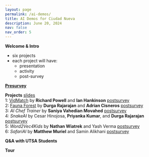 ```yaml
---
layout: page
permalink: /ai-demos/
title: AI Demos for Ciudad Nueva
description: June 20, 2024
nav: false
nav_order: 5
---
```


**Welcome & Intro**

* six projects 
* each project will have:
  * presentation
  * activity
  * post-survey

**[Presurvey](https://tinyurl.com/studyai24)**

**Projects** [slides](https://utsacloud-my.sharepoint.com/:f:/g/personal/fred_martin_utsa_edu/EmzLGBVUPahFspa6T1uAIdAB--Hqzj9TYnWDt_bv327Xmw?e=cvKMrd) \
1: [VidMatch](http://dait2024.pythonanywhere.com) by **Richard Powell** and **Ian Hankinson** [postsurvey](https://forms.gle/nsSi5Ls5cZ8ivNY4A) \
2: [Fauna Forest](https://engaging-computing.github.io/FaunaForest/) by **Durga Rajarajan** and **Adrian Cisneros** [postsurvey](https://docs.google.com/forms/d/e/1FAIpQLSeYJbnrOt2nVSEFp8J85vihrqFNWbIY5_ikPxEuqsQrQNcQuQ/viewform) \
3: *AI Chef Trainer* by **Saniya Vahedian Movahed** [postsurvey](https://docs.google.com/forms/d/e/1FAIpQLSdw7LTKfGo_mV235_v7BJfPhWixOTX9ygo1hQ3CEzdBNNjNjQ/viewform) \
4: *SnakeAI* by Cesar Hinojosa, **Priyanka Kumar**, and **Durga Rajarajan** [postsurvey](https://docs.google.com/forms/d/e/1FAIpQLSfhpmE7Trb8rpaqHKY1E2iZ7F531gCqlsyAuDx-P9oJ34Ra1A/viewform) \
5: *Word2Vec4Kids* by **Nathan Wiatrek** and Yash Verma [postsurvey](https://docs.google.com/forms/d/e/1FAIpQLSclizRPHNjaM3IQ4xo4fYxN-Yxb_8T1QDpZucNWw3powfhVgA/viewform) \
6: *SafariAI* by **Matthew Muriel** and Samin Alikhani [postsurvey](https://docs.google.com/forms/d/e/1FAIpQLSdHSjuimEtK_m7dc-fpjDetH13d367VLS58E8sISR9M4ZJJsQ/viewform)

**Q&A with UTSA Students**

**Tour**

